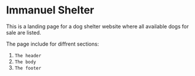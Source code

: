 # Immanuel Shelter

This is a landing page for a dog shelter website where all available dogs for sale are listed.

The page include for diffrent sections:

1.  `The header`
1.  `The body`
1.  `The footer`
